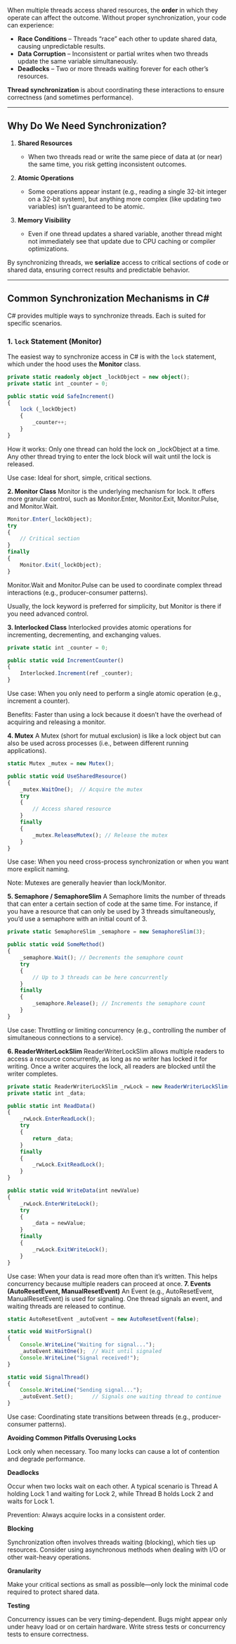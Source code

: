 When multiple threads access shared resources, the **order** in which they operate can affect the outcome. Without proper synchronization, your code can experience:

- **Race Conditions** – Threads “race” each other to update shared data, causing unpredictable results.
- **Data Corruption** – Inconsistent or partial writes when two threads update the same variable simultaneously.
- **Deadlocks** – Two or more threads waiting forever for each other’s resources.

**Thread synchronization** is about coordinating these interactions to ensure correctness (and sometimes performance).

---

## Why Do We Need Synchronization?

1. **Shared Resources**  
   - When two threads read or write the same piece of data at (or near) the same time, you risk getting inconsistent outcomes.

2. **Atomic Operations**  
   - Some operations appear instant (e.g., reading a single 32-bit integer on a 32-bit system), but anything more complex (like updating two variables) isn’t guaranteed to be atomic.

3. **Memory Visibility**  
   - Even if one thread updates a shared variable, another thread might not immediately see that update due to CPU caching or compiler optimizations.

By synchronizing threads, we **serialize** access to critical sections of code or shared data, ensuring correct results and predictable behavior.

---

## Common Synchronization Mechanisms in C\#

C# provides multiple ways to synchronize threads. Each is suited for specific scenarios.

### 1. `lock` Statement (Monitor)

The easiest way to synchronize access in C# is with the `lock` statement, which under the hood uses the **Monitor** class.

```typescript
private static readonly object _lockObject = new object();
private static int _counter = 0;

public static void SafeIncrement()
{
    lock (_lockObject)
    {
        _counter++;
    }
}
```

How it works: Only one thread can hold the lock on _lockObject at a time. Any other thread trying to enter the lock block will wait until the lock is released.

Use case: Ideal for short, simple, critical sections.

**2. Monitor Class**
Monitor is the underlying mechanism for lock. It offers more granular control, such as Monitor.Enter, Monitor.Exit, Monitor.Pulse, and Monitor.Wait.

```typescript
Monitor.Enter(_lockObject);
try
{
    // Critical section
}
finally
{
    Monitor.Exit(_lockObject);
}
```

Monitor.Wait and Monitor.Pulse can be used to coordinate complex thread interactions (e.g., producer-consumer patterns).

Usually, the lock keyword is preferred for simplicity, but Monitor is there if you need advanced control.

**3. Interlocked Class**
Interlocked provides atomic operations for incrementing, decrementing, and exchanging values.

```typescript
private static int _counter = 0;

public static void IncrementCounter()
{
    Interlocked.Increment(ref _counter);
}
```
Use case: When you only need to perform a single atomic operation (e.g., increment a counter).

Benefits: Faster than using a lock because it doesn’t have the overhead of acquiring and releasing a monitor.

**4. Mutex**
A Mutex (short for mutual exclusion) is like a lock object but can also be used across processes (i.e., between different running applications).

```typescript
static Mutex _mutex = new Mutex();

public static void UseSharedResource()
{
    _mutex.WaitOne();  // Acquire the mutex
    try
    {
        // Access shared resource
    }
    finally
    {
        _mutex.ReleaseMutex(); // Release the mutex
    }
}
```

Use case: When you need cross-process synchronization or when you want more explicit naming.

Note: Mutexes are generally heavier than lock/Monitor.

**5. Semaphore / SemaphoreSlim**
A Semaphore limits the number of threads that can enter a certain section of code at the same time. For instance, if you have a resource that can only be used by 3 threads simultaneously, you’d use a semaphore with an initial count of 3.

```typescript
private static SemaphoreSlim _semaphore = new SemaphoreSlim(3);

public static void SomeMethod()
{
    _semaphore.Wait(); // Decrements the semaphore count
    try
    {
        // Up to 3 threads can be here concurrently
    }
    finally
    {
        _semaphore.Release(); // Increments the semaphore count
    }
}
```
Use case: Throttling or limiting concurrency (e.g., controlling the number of simultaneous connections to a service).

**6. ReaderWriterLockSlim**
ReaderWriterLockSlim allows multiple readers to access a resource concurrently, as long as no writer has locked it for writing. Once a writer acquires the lock, all readers are blocked until the writer completes.

```typescript
private static ReaderWriterLockSlim _rwLock = new ReaderWriterLockSlim();
private static int _data;

public static int ReadData()
{
    _rwLock.EnterReadLock();
    try
    {
        return _data;
    }
    finally
    {
        _rwLock.ExitReadLock();
    }
}

public static void WriteData(int newValue)
{
    _rwLock.EnterWriteLock();
    try
    {
        _data = newValue;
    }
    finally
    {
        _rwLock.ExitWriteLock();
    }
}
```
Use case: When your data is read more often than it’s written. This helps concurrency because multiple readers can proceed at once.
**7. Events (AutoResetEvent, ManualResetEvent)**
An Event (e.g., AutoResetEvent, ManualResetEvent) is used for signaling. One thread signals an event, and waiting threads are released to continue.

```typescript
static AutoResetEvent _autoEvent = new AutoResetEvent(false);

static void WaitForSignal()
{
    Console.WriteLine("Waiting for signal...");
    _autoEvent.WaitOne();  // Wait until signaled
    Console.WriteLine("Signal received!");
}

static void SignalThread()
{
    Console.WriteLine("Sending signal...");
    _autoEvent.Set();      // Signals one waiting thread to continue
}
```
Use case: Coordinating state transitions between threads (e.g., producer-consumer patterns).

**Avoiding Common Pitfalls
Overusing Locks**

Lock only when necessary. Too many locks can cause a lot of contention and degrade performance.

**Deadlocks**

Occur when two locks wait on each other. A typical scenario is Thread A holding Lock 1 and waiting for Lock 2, while Thread B holds Lock 2 and waits for Lock 1.

Prevention: Always acquire locks in a consistent order.

**Blocking**

Synchronization often involves threads waiting (blocking), which ties up resources. Consider using asynchronous methods when dealing with I/O or other wait-heavy operations.

**Granularity**

Make your critical sections as small as possible—only lock the minimal code required to protect shared data.

**Testing**

Concurrency issues can be very timing-dependent. Bugs might appear only under heavy load or on certain hardware. Write stress tests or concurrency tests to ensure correctness.